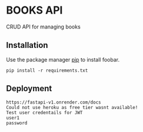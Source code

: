 # BOOKS API

CRUD API for managing books

## Installation

Use the package manager [pip](https://pip.pypa.io/en/stable/) to install foobar.

```
pip install -r requirements.txt
```

## Deployment
```
https://fastapi-v1.onrender.com/docs
Could not use heroku as free tier wasnt available!
Test user credentails for JWT
user1
password

```
